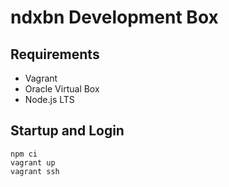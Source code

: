 # ndxbn Development Box

## Requirements

- Vagrant
- Oracle Virtual Box
- Node.js LTS

## Startup and Login

```
npm ci
vagrant up
vagrant ssh
```
